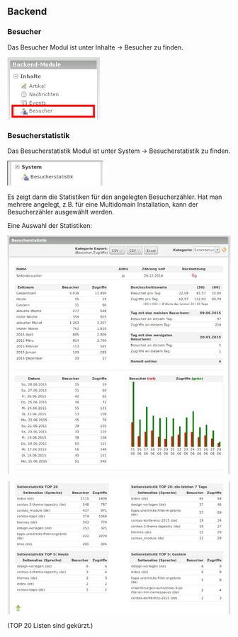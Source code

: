 ## Backend

### Besucher

Das Besucher Modul ist unter Inhalte -> Besucher zu finden.

![Backend Besucher](images/visitors_de_backend_besucher.jpg)

### Besucherstatistik

Das Besucherstatistik Modul ist unter System -> Besucherstatistik zu finden.

![Backend Besucherstatistik](images/visitors_de_backend_besucherstatistik.jpg)

Es zeigt dann die Statistiken für den angelegten Besucherzähler.
Hat man mehrere angelegt, z.B. für eine Multidomain Installation, kann der
Besucherzähler ausgewählt werden.

Eine Auswahl der Statistiken:

![Backend Besucherstatistik Details](images/visitors_de_backend_besucherstatistik_details.jpg)

![Backend Besucherstatistik Details Seiten](images/visitors_de_backend_besucherstatistik_seiten.jpg)

(TOP 20 Listen sind gekürzt.)
